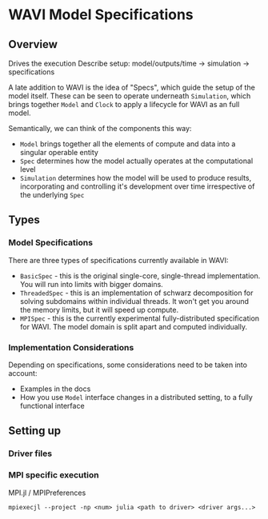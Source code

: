 # WAVI Model Specifications

## Overview

Drives the execution
Describe setup: model/outputs/time -> simulation -> specifications

A late addition to WAVI is the idea of "Specs", which guide the setup of the model itself. These can be seen to operate underneath `Simulation`, which brings together `Model` and `Clock` to apply a lifecycle for WAVI as an full model. 

Semantically, we can think of the components this way: 

* `Model` brings together all the elements of compute and data into a singular operable entity
* `Spec` determines how the model actually operates at the computational level
* `Simulation` determines how the model will be used to produce results, incorporating and controlling it's development over time irrespective of the underlying `Spec`

## Types

### Model Specifications

There are three types of specifications currently available in WAVI: 

* `BasicSpec` - this is the original single-core, single-thread implementation. You will run into limits with bigger domains.
* `ThreadedSpec` - this is an implementation of schwarz decomposition for solving subdomains within individual threads. It won't get you around the memory limits, but it will speed up compute.
* `MPISpec` - this is the currently experimental fully-distributed specification for WAVI. The model domain is split apart and computed individually.

### Implementation Considerations

Depending on specifications, some considerations need to be taken into account:

* Examples in the docs
* How you use `Model` interface changes in a distributed setting, to a fully functional interface

## Setting up

### Driver files

### MPI specific execution

MPI.jl / MPIPreferences


`mpiexecjl --project -np <num> julia <path to driver> <driver args...>`